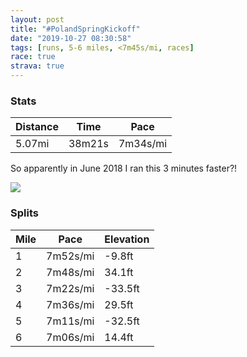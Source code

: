 ```yaml
---
layout: post
title: "#PolandSpringKickoff"
date: "2019-10-27 08:30:58"
tags: [runs, 5-6 miles, <7m45s/mi, races]
race: true
strava: true
---
```


### Stats

| Distance | Time | Pace |
|----------|------|------|
|5.07mi|38m21s|7m34s/mi|

So apparently in June 2018 I ran this 3 minutes faster?!

<img src='https://maps.googleapis.com/maps/api/staticmap?maptype=roadmap&path=enc:ikzwFfqobMb@Jr@^l@^d@f@~@xAf@dAlBfCt@jA^^NJX\z@t@RJZDBXD@HHVHN@\EZKZSx@q@FQHORWb@_@TY?GL[bBuDTaAJm@BwACSQs@EKY]OOiDwBcAm@iAk@eAcAq@u@Q[M[Me@E_ABy@BO\}@Ry@Hg@Dg@Es@[wAISOW_@c@aA_@}@WOK[[}@yAgA}CGKQMCMQWwAeAcA_@QEu@A]Dk@N_Ad@i@BaAI_@QYQcA_AYa@]y@]cAc@q@_@]m@Kc@@_@A[Eo@Q}Ag@_AIWG}Aw@m@Qa@UKOYSk@i@y@qAi@k@m@m@aC{Au@Ww@i@yAiAi@u@g@cBKQK}@IgAA_@BOZgB@m@?WIe@GWQi@U]y@i@m@k@iAs@_A{@UCm@i@k@]YMIKiA{@iBmAaDmBMCq@i@SU[WSIw@e@s@q@OCK@{AIQBeBAyAUo@Dw@P_@Xc@b@_@TQDS?c@KuBy@YQg@UaAu@SSU]oA}AyAuBYWWMSGg@CmAPs@?}@Q}BWM@IDMNKTI`@Ez@Dh@BNb@dAn@dAr@fBRl@F^?p@[|AQl@KRq@`Ac@t@CN?Hj@lARr@\vCf@fAlA~AdAx@JJl@b@RH\HXLj@`@PB\JJJfAl@NLd@l@Vb@N^H`@\r@ZX\T\L^Bb@?h@GT@h@Ch@Nd@TRVN^VtAPzARv@Tn@\p@j@|@@LDFXVJPVVNV?HFLn@h@RL\Lp@Ir@@d@CVEf@OZOv@UHGb@Qt@M^@TFv@Z\XZPzAdBn@~@ZZp@vAhAhAJFn@Tb@Jd@C^GRAfBDp@R`@ZBF`@\RVbBbDTTdAnAfA~@z@`Ab@n@r@nAl@~Af@dAT\d@f@`Al@`@Nf@HV?HBr@An@E|@OL?\Eb@AZEt@PlAb@NNTh@Jn@?XD^Nj@Tj@LT`@^`@Vh@V&key=AIzaSyC1MId7bFpkLXNAaYhBSTb8jLyiSqzbDtM&size=800x800&markers=color:yellow|label:S|40.77253,-73.97668&markers=color:green|label:F|40.77390999999999,-73.97601999999998'>

### Splits

| Mile | Pace | Elevation |
|------|------|-----------|
|1|7m52s/mi|-9.8ft|
|2|7m48s/mi|34.1ft|
|3|7m22s/mi|-33.5ft|
|4|7m36s/mi|29.5ft|
|5|7m11s/mi|-32.5ft|
|6|7m06s/mi|14.4ft|
